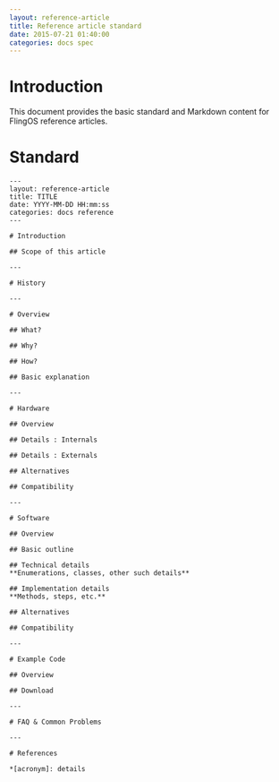 ```yaml
---
layout: reference-article
title: Reference article standard
date: 2015-07-21 01:40:00
categories: docs spec
---
```


# Introduction
This document provides the basic standard and Markdown content for FlingOS reference articles.

# Standard

    ---
    layout: reference-article
    title: TITLE
    date: YYYY-MM-DD HH:mm:ss
    categories: docs reference
    ---

    # Introduction

    ## Scope of this article

    ---

    # History

    ---

    # Overview

    ## What?

    ## Why?

    ## How?

    ## Basic explanation

    ---

    # Hardware

    ## Overview

    ## Details : Internals

    ## Details : Externals

    ## Alternatives

    ## Compatibility

    ---

    # Software

    ## Overview

    ## Basic outline

    ## Technical details
    **Enumerations, classes, other such details**

    ## Implementation details
    **Methods, steps, etc.**

    ## Alternatives

    ## Compatibility

    ---

    # Example Code

    ## Overview

    ## Download

    ---

    # FAQ & Common Problems

    ---

    # References

    *[acronym]: details
